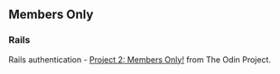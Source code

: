 ## Members Only

### Rails

Rails authentication - [Project 2: Members Only!](https://www.theodinproject.com/courses/ruby-on-rails/lessons/authentication) from The Odin Project.


